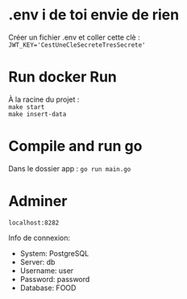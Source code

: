 # .env i de toi envie de rien
Créer un fichier .env et coller cette clè :<br>
`JWT_KEY='CestUneCleSecreteTresSecrete'`

# Run docker Run
À la racine du projet :<br>
`make start`<br>
`make insert-data`

# Compile and run go
Dans le dossier app :
`go run main.go`

# Adminer
`localhost:8282`

Info de connexion:

- System: PostgreSQL
- Server: db
- Username: user
- Password: password
- Database: FOOD